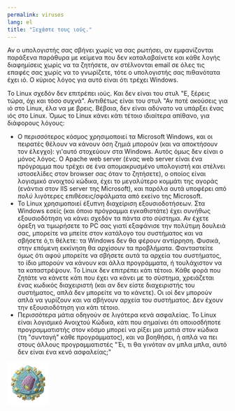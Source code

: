 ```yaml
---
permalink: viruses
lang: el
title: "Ξεχάστε τους ιούς."
---
```


Αν ο υπολογιστής σας σβήνει χωρίς να σας ρωτήσει, αν εμφανίζονται 
παράξενα παράθυρα με κείμενα που δεν καταλαβαίνετε και κάθε λογής 
διαφημίσεις χωρίς να τα ζητήσετε, αν στέλνονται email σε όλες τις επαφές 
σας χωρίς να το γνωρίζετε, τότε ο υπολογιστής σας πιθανότατα έχει ιό.
Ο κύριος λόγος για αυτό είναι ότι τρέχει Windows.

Το Linux σχεδόν δεν επιτρέπει ιούς. Και δεν είναι του στυλ "Ε, ξέρεις
τώρα, όχι και τόσο συχνά". Αντιθέτως είναι του στυλ "Αν ποτέ ακούσεις
για ιό στο Linux, έλα να με βρεις. Βέβαια, δεν είναι αδύνατο να υπάρξει
ένας ιός στο Linux. Όμως το Linux κάνει κάτι τέτοιο ιδιαίτερα απίθανο,
για διάφορους λόγους:

<ul>

<li>Ο περισσότερος κόσμος χρησιμοποιεί τα Microsoft Windows, και οι
πειρατές θέλουν να κάνουν όση ζημιά μπορούν (και να αποκτήσουν τον έλεγχο):
γι'αυτό στοχεύουν στα Windows. Αυτός όμως δεν είναι ο μόνος λόγος. Ο
Apache web server (ένας web server είναι ένα πρόγραμμα που τρέχει σε ένα
απομακρυσμένο υπολογιστή και στέλνει ιστοσελίδες στον browser σας
όταν το ζητήσετε), ο οποίος είναι λογισμικό ανοιχτού κώδικα, έχει το 
μεγαλύτερο κομμάτι της αγοράς (ενάντια στον IIS server της Microsoft), 
και παρόλα αυτά υποφέρει από <i>πολύ</i> λιγότερες επιθέσεις/σφάλματα
από εκείνο της Microsoft.</li>

<li>Το Linux χρησιμοποιεί έξυπνη διαχείριση εξουσιοδοτήσεων. Στα Windows 
εσείς (και όποιο πρόγραμμα εγκαθιστάτε) έχει συνήθως εξουσιοδότηση να κάνει
σχεδόν τα πάντα στο σύστημα. Αν έχετε όρεξη να τιμωρήσετε το PC σας γιατί
εξαφάνισε την πολύτιμη δουλειά σας, μπορείτε να μπείτε στον κατάλογο του
συστήματος και να σβήσετε ό,τι θέλετε: τα Windows δεν θα φέρουν αντίρρηση.
Φυσικά, στην επόμενη εκκίνηση θα αρχίσουν τα προβλήματα. Φανταστείτε όμως 
ότι αφού μπορείτε να σβήσετε αυτά τα αρχεία του συστήματος, το ίδιο μπορούν
να κάνουν και άλλα προγράμματα, ή τουλάχιστον να τα καταστρέψουν. Το Linux
δεν επιτρέπει κάτι τέτοιο. Κάθε φορά που ζητάτε να κάνετε κάτι που έχει να
κάνει με το σύστημα, χρειάζεται ένας κωδικός διαχειριστή (και αν δεν είστε
διαχειριστής του συστήματος, απλά δεν μπορείτε να το κάνετε). Οι ιοί δεν
μπορούν απλά να γυρίζουν και να σβήνουν αρχεία του συστήματος. Δεν έχουν 
την εξουσιοδότηση για κάτι τέτοιο.</li>

<li>Περισσότερα μάτια οδηγούν σε λιγότερα κενά ασφαλείας. Το Linux είναι 
λογισμικό Ανοιχτού Κώδικα, κάτι που σημαίνει ότι οποιοσδήποτε προγραμματιστής
στον κόσμο μπορεί να ρίξει μια ματιά στον κώδικα (τη "συνταγή" κάθε προγράμματος),
και να βοηθήσει, ή απλά να πει στους άλλους προγραμματιστές "Έι, τι θα γινόταν
αν μπλα μπλα, αυτό δεν είναι ένα κενό ασφαλείας;"</li>

</ul>

<img src="/img/viruses_thumb.png" />




